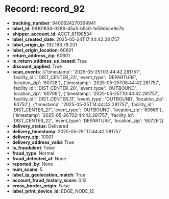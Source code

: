 # Record: record_92

- **tracking_number**: 9400624270394941
- **label_id**: 96101834-0286-45a5-b5c0-1e59dbce9e7b
- **shipper_account_id**: ACCT_61190534
- **label_created_date**: 2025-05-24T17:44:42.281757
- **label_origin_ip**: 192.168.79.201
- **label_origin_location**: 60601
- **return_address_zip**: 60601
- **is_return_address_us_based**: True
- **discount_applied**: True
- **scan_events**: [{'timestamp': '2025-05-25T03:44:42.281757', 'facility_id': 'DIST_CENTER_23', 'event_type': 'DEPARTURE', 'location_zip': '60728'}, {'timestamp': '2025-05-25T08:44:42.281757', 'facility_id': 'DIST_CENTER_20', 'event_type': 'OUTBOUND', 'location_zip': '60708'}, {'timestamp': '2025-05-25T10:44:42.281757', 'facility_id': 'DIST_CENTER_11', 'event_type': 'OUTBOUND', 'location_zip': '60752'}, {'timestamp': '2025-05-25T14:44:42.281757', 'facility_id': 'DIST_CENTER_27', 'event_type': 'OUTBOUND', 'location_zip': '60669'}, {'timestamp': '2025-05-26T02:44:42.281757', 'facility_id': 'DIST_CENTER_22', 'event_type': 'DEPARTURE', 'location_zip': '60726'}]
- **delivery_status**: Delivered
- **delivery_timestamp**: 2025-05-29T17:44:42.281757
- **delivery_zip**: 10001
- **delivery_address_valid**: True
- **is_fraudulent**: False
- **fraud_type**: Normal
- **fraud_detected_at**: None
- **reported_by**: None
- **num_scans**: 5
- **label_ip_geolocation_match**: True
- **account_fraud_history_score**: 0.12
- **cross_border_origin**: False
- **label_print_device_id**: EDGE_NODE_12